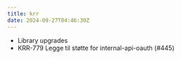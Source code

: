 ```yaml
---
title: krr
date: 2024-09-27T04:46:30Z
---
```

- Library upgrades
- KRR-779 Legge til støtte for internal-api-oauth (#445)

